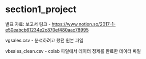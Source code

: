 # section1_project


발표 자료: 보고서 링크 - https://www.notion.so/2017-1-e50eabcb61234e2c870ef480aac78995

vgsales.csv - 분석하려고 했던 원본 파일

vbsales_clean.csv - colab 파일에서 데이터 정제를 완료한 데이터 파일
